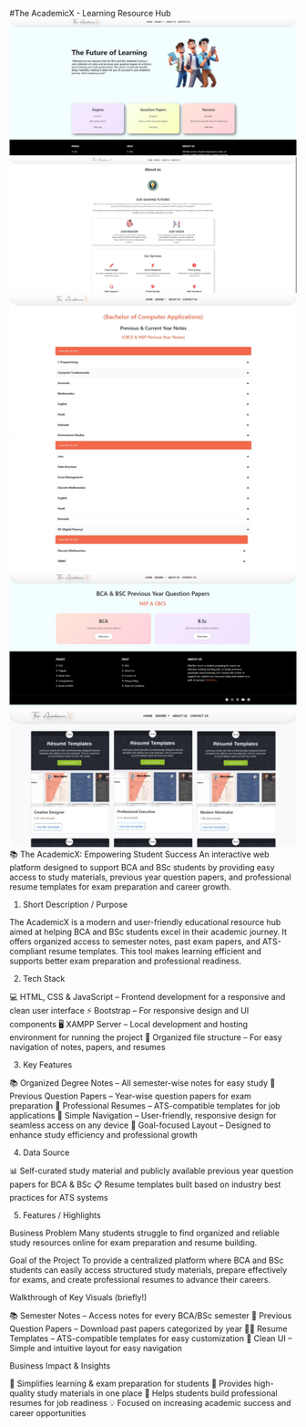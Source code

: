 #The AcademicX - Learning Resource Hub
![Dashboard Preview](https://github.com/TusharKundekar/The-AcademicX/blob/main/Snapshot%20Demo%20Of%20AcademicX.jpg)
![Dashboard Preview](https://github.com/TusharKundekar/The-AcademicX/blob/main/Snapshot%20Demo2%20Of%20AcademicX.jpg)
![Dashboard Preview](https://github.com/TusharKundekar/The-AcademicX/blob/main/Snapshot%20Demo3%20Of%20AcademicX.jpg)
![Dashboard Preview](https://github.com/TusharKundekar/The-AcademicX/blob/main/Snapshot%20Demo4%20Of%20AcademicX.jpg)
![Dashboard Preview](https://github.com/TusharKundekar/The-AcademicX/blob/main/Snapshot%20Demo5%20Of%20AcademicX.jpg)
![Dashboard Preview](https://github.com/TusharKundekar/The-AcademicX/blob/main/Snapshot%20Demo6%20Of%20AcademicX.jpg)
📚 The AcademicX: Empowering Student Success
An interactive web platform designed to support BCA and BSc students by providing easy access to study materials, previous year question papers, and professional resume templates for exam preparation and career growth.

1. Short Description / Purpose

The AcademicX is a modern and user-friendly educational resource hub aimed at helping BCA and BSc students excel in their academic journey. It offers organized access to semester notes, past exam papers, and ATS-compliant resume templates. This tool makes learning efficient and supports better exam preparation and professional readiness.

2. Tech Stack

💻 HTML, CSS & JavaScript – Frontend development for a responsive and clean user interface
⚡ Bootstrap – For responsive design and UI components
🖥️ XAMPP Server – Local development and hosting environment for running the project
📑 Organized file structure – For easy navigation of notes, papers, and resumes

3. Key Features

📚 Organized Degree Notes – All semester-wise notes for easy study
📄 Previous Question Papers – Year-wise question papers for exam preparation
📑 Professional Resumes – ATS-compatible templates for job applications
🚀 Simple Navigation – User-friendly, responsive design for seamless access on any device
🎯 Goal-focused Layout – Designed to enhance study efficiency and professional growth

4. Data Source

📊 Self-curated study material and publicly available previous year question papers for BCA & BSc
📋 Resume templates built based on industry best practices for ATS systems

5. Features / Highlights

Business Problem
Many students struggle to find organized and reliable study resources online for exam preparation and resume building.

Goal of the Project
To provide a centralized platform where BCA and BSc students can easily access structured study materials, prepare effectively for exams, and create professional resumes to advance their careers.

Walkthrough of Key Visuals (briefly!)

📚 Semester Notes – Access notes for every BCA/BSc semester
📝 Previous Question Papers – Download past papers categorized by year
🧑‍💻 Resume Templates – ATS-compatible templates for easy customization
🌟 Clean UI – Simple and intuitive layout for easy navigation

Business Impact & Insights

🎯 Simplifies learning & exam preparation for students
📑 Provides high-quality study materials in one place
🚀 Helps students build professional resumes for job readiness
💡 Focused on increasing academic success and career opportunities
